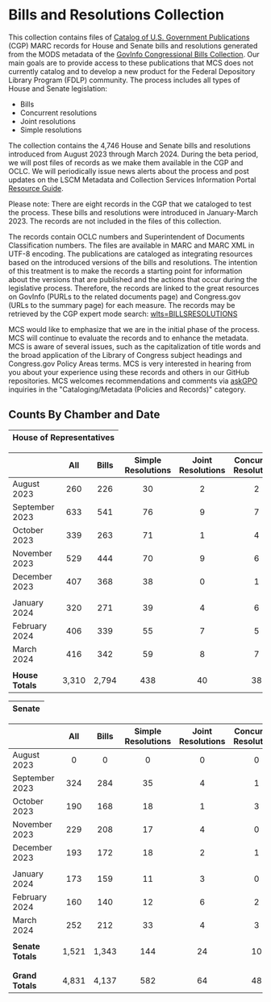# Bills and Resolutions Collection


This collection contains files of [Catalog of U.S. Government Publications](https://catalog.gpo.gov/) (CGP) MARC records for House and Senate bills and resolutions generated from the MODS metadata of the [GovInfo Congressional Bills Collection](https://www.govinfo.gov/app/collection/BILLS). Our main goals are to provide access to these publications that MCS does not currently catalog and to develop a new product for the Federal Depository Library Program (FDLP) community. The process includes all types of House and Senate legislation:

- Bills
- Concurrent resolutions
- Joint resolutions
- Simple resolutions

The collection contains the 4,746 House and Senate bills and resolutions introduced from August 2023 through March 2024. During the beta period, we will post files of records as we make them available in the CGP and OCLC. We will periodically issue news alerts about the process and post updates on the LSCM Metadata and Collection Services Information Portal [Resource Guide](https://libguides.fdlp.gov/lscm-metadata-and-collection-services/what-is-new).

Please note: There are eight records in the CGP that we cataloged to test the process. These bills and resolutions were introduced in January-March 2023. The records are not included in the files of this collection.

The records contain OCLC numbers and Superintendent of Documents Classification numbers. The files are available in MARC and MARC XML in UTF-8 encoding. The publications are cataloged as integrating resources based on the introduced versions of the bills and resolutions. The intention of this treatment is to make the records a starting point for information about the versions that are published and the actions that occur during the legislative process. Therefore, the records are linked to the great resources on GovInfo (PURLs to the related documents page) and Congress.gov (URLs to the summary page) for each measure. The records may be retrieved by the CGP expert mode search: [wlts=BILLSRESOLUTIONS](https://catalog.gpo.gov/F/?func=find-c&ccl_term=wlts%3Dbillsresolutions&x=55&y=15.)

MCS would like to emphasize that we are in the initial phase of the process. MCS will continue to evaluate the records and to enhance the metadata. MCS is aware of several issues, such as the capitalization of title words and the broad application of the Library of Congress subject headings and Congress.gov Policy Areas terms.
MCS is very interested in hearing from you about your experience using these records and others in our GitHub repositories. MCS welcomes recommendations and comments via [askGPO](https://ask.gpo.gov/s/) inquiries in the "Cataloging/Metadata (Policies and Records)" category.

## Counts By Chamber and Date

| House of Representatives |
|:-----:|

|  | All | Bills | Simple Resolutions | Joint Resolutions | Concurrent Resolutions |
|:-----|:-----:|:-----:|:-----:|:-----:|:-----:|
| August 2023 | 260 | 226 | 30 | 2 | 2 |
| September 2023 | 633 | 541 | 76 | 9 | 7 |
| October 2023 | 339 | 263 | 71 | 1 | 4 |
| November 2023 | 529 | 444 | 70 | 9 | 6 |
| December 2023 | 407 | 368 | 38 | 0 | 1 |
| | | | | | |
| January 2024 | 320 | 271 | 39 | 4 | 6 |
| February 2024 | 406 | 339 | 55 | 7 | 5 |
| March 2024 | 416 | 342 | 59 | 8 | 7 |
| | | | | | |
| **House Totals** | 3,310 | 2,794 | 438 | 40 | 38 |

| Senate |
|:-----:|

|  | All | Bills | Simple Resolutions | Joint Resolutions | Concurrent Resolutions |
|:-----|:-----:|:-----:|:-----:|:-----:|:-----:|
| August 2023 | 0 | 0 | 0 | 0 | 0 |
| September 2023 | 324 | 284 | 35 | 4 | 1 |
| October 2023 | 190 | 168 | 18 | 1 | 3 |
| November 2023 | 229 | 208 | 17 | 4 | 0 |
| December 2023 | 193 | 172 | 18 | 2 | 1 |
| | | | | | |
| January 2024 | 173 | 159 | 11 | 3 | 0 |
| February 2024 | 160 | 140 | 12 | 6 | 2 |
| March 2024 | 252 | 212 | 33 | 4 | 3 |
| | | | | | |
| **Senate Totals** | 1,521 | 1,343 | 144 | 24 | 10 |
| | | | | | |
| | | | | | |
| **Grand Totals** | 4,831 | 4,137 | 582 | 64 | 48 |
